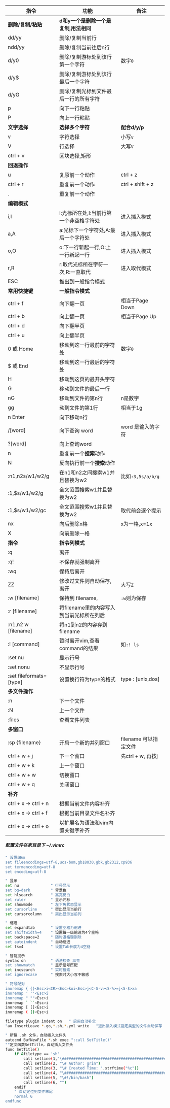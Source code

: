 | 指令                      | 功能                       | 备注                |
| ----------------------- | ------------------------ | ----------------- |
| **删除/复制/粘贴**            | **d和y一个是删除一个是复制,用法相同**   |                   |
| dd/yy                   | 删除/复制当前行                 |                   |
| ndd/yy                  | 删除/复制当前往后n行              |                   |
| d/y0                    | 删除/复制游标处到该行第一个字符         | 数字`0`             |
| d/y$                    | 删除/复制游标处到该行最后一个字符        |                   |
| d/yG                    | 删除/复制光标到文件最后一行的所有字符      |                   |
| p                       | 向下一行粘贴                   |                   |
| P                       | 向上一行粘贴                   |                   |
| **文字选择**                | **选择多个字符**               | **配合d/y/p**       |
| v                       | 字符选择                     | 小写`v`             |
| V                       | 行选择                      | 大写`V`             |
| ctrl + v                | 区块选择,矩形                  |                   |
| **回退操作**                |                          |                   |
| u                       | 复原前一个动作                  | ctrl + z          |
| ctrl + r                | 重复前一个动作                  | ctrl + shift + z  |
| .                       | 重复前一个动作                  |                   |
| **编辑模式**                |                          |                   |
| i,I                     | i:光标所在处,I:当前行第一个非空格字符处   | 进入插入模式            |
| a,A                     | a:光标下一个字符处,A:最后一个字符处     | 进入插入模式            |
| o,O                     | o:下一行新起一行,O:上一行新起一行      | 进入插入模式            |
| r,R                     | r:取代光标所在字符一次,R:一直取代      | 进入取代模式            |
| ESC                     | 推出到一般指令模式                |                   |
| **常用快捷键**               | **一般指令模式**               |                   |
| ctrl + f                | 向下翻一页                    | 相当于Page Down      |
| ctrl + b                | 向上翻一页                    | 相当于Page Up        |
| ctrl + d                | 向下翻半页                    |                   |
| ctrl + u                | 向上翻半页                    |                   |
| 0 或 Home                | 移动到这一行最前的字符处             | 数字`0`             |
| $ 或 End                 | 移动到这一行最后的字符处             |                   |
| H                       | 移动到这页的最开头字符              |                   |
| G                       | 移动到文件的最后一行               |                   |
| nG                      | 移动到文件的第n行                | n是数字              |
| gg                      | 动到文件的第1行                 | 相当于1g             |
| n Enter                 | 向下移动n行                   |                   |
| /[word]                 | 向下查询 word                | word 是输入的字符       |
| ?[word]                 | 向上查询word                 |                   |
| n                       | 重复前一个**搜索**动作            |                   |
| N                       | 反向执行前一个**搜索**动作          |                   |
| :n1,n2s/w1/w2/g         | 在n1和n2之间搜索w1并且替换为w2      | 比如`:3,5s/a/b/g`   |
| :1,$s/w1/w2/g           | 全文范围搜索w1并且替换为w2          |                   |
| :1,$s/w1/w2/gc          | 全文范围搜索w1并且替换为w2          | 取代前会逐个提示          |
| nx                      | 向后删除n格                   | x为一格,x=1x         |
| X                       | 向前删除一格                   |                   |
| **指令**                  | **指令列模式**                |                   |
| :q                      | 离开                       |                   |
| :q!                     | 不保存就强制离开                 |                   |
| :wq                     | 保持后离开                    |                   |
| ZZ                      | 修改过文件则自动保存,离开            | 大写`Z`             |
| :w [filename]           | 保持到 filename,            | `:w`则为保存          |
| :r [filename]           | 将filename里的内容写入到当前光标所在列后 |                   |
| :n1,n2 w [filename]     | 将n1到n2的内容存到filename      |                   |
| :! [command]            | 暂时离开vim,查看command的结果     | 如`:! ls`          |
| :set nu                 | 显示行号                     |                   |
| :set nonu               | 不显示行号                    |                   |
| :set fileformats=[type] | 设置换行符为type的格式            | type : [unix,dos] |
| **多文件操作**               |                          |                   |
| :n                      | 下一个文件                    |                   |
| :N                      | 上一个文件                    |                   |
| :files                  | 查看文件列表                   |                   |
| **多窗口**                 |                          |                   |
| :sp {filename}          | 开启一个新的并列窗口               | filename 可以指定文件   |
| ctrl + w + j            | 下一个窗口                    | 先ctrl + w, 再按j    |
| ctrl + w + k            | 上一个窗口                    |                   |
| ctrl + w + w            | 切换窗口                     |                   |
| ctrl + w + q            | 关闭窗口                     |                   |
| **补齐**                  |                          |                   |
| ctrl + x -> ctrl + n    | 根据当前文件内容补齐               |                   |
| ctrl + x -> ctrl + f    | 根据当前目录文件名补齐              |                   |
| ctrl + x -> ctrl + o    | 以扩展名为语法和vim内置关键字补齐       |                   |

##### 配置文件在家目录下 ~/.vimrc

```sh
" 设置编码
set fileencodings=utf-8,ucs-bom,gb18030,gbk,gb2312,cp936
set termencoding=utf-8
set encoding=utf-8

" 显示
set nu				" 行号显示
set bg=dark			" 背景色
set hlsearch		" 高亮反白
set ruler			" 显示光标
set showmode		" 左下角状态显示
set cursorline		" 突出显示当前行
set cursorcolumn	" 突出显示当前列

" 缩进
set expandtab		" 设置空格为缩进
set shiftwidth=4	" 设置每一级缩进为4个空格
set backspace=2		" 随时退格键删除
set autoindent		" 自动缩进
set ts=4			" 设置Tab长度为4空格

" 智能提示
syntax on			" 语法检查 高亮
set showmatch		" 显示括号匹配
set incsearch		" 实时搜索
set ignorecase		" 搜索时大小写不敏感

" 符号配对
inoremap { {}<Esc>i<CR><Esc>koi<Esc>j<C-S-v><S-%>=j<S-$>xa
inoremap ' ''<Esc>i
inoremap " ""<Esc>i
inoremap ` ``<Esc>i
inoremap [ []<Esc>i
inoremap ( ()<Esc>i

filetype plugin indent on	" 启用自动补全
"au InsertLeave *.go,*.sh,*.yml write	"退出插入模式指定类型的文件自动保存

" 新建 .sh 文件，自动插入文件头
autocmd BufNewFile *.sh exec ":call SetTitle()"
""定义函数SetTitle，自动插入文件头
func SetTitle()
    if &filetype == 'sh'
        call setline(1,"\#########################################################################")
        call setline(2, "\# Author: grin")
        call setline(3, "\# Created Time: ".strftime("%c"))
        call setline(4, "\#########################################################################")
        call setline(5, "\#!/bin/bash")
        call setline(6, "")
    endif
    " 自动定位到文件末尾
    normal G
endfunc
```




